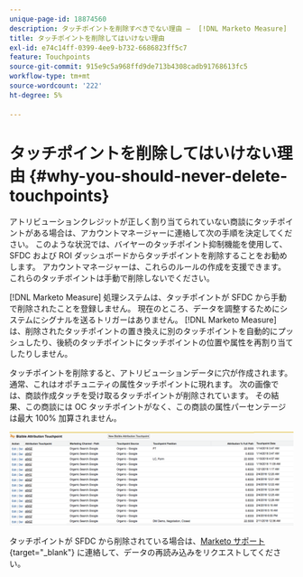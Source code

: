 ```yaml
---
unique-page-id: 18874560
description: タッチポイントを削除すべきでない理由 –  [!DNL Marketo Measure]
title: タッチポイントを削除してはいけない理由
exl-id: e74c14ff-0399-4ee9-b732-6686823ff5c7
feature: Touchpoints
source-git-commit: 915e9c5a968ffd9de713b4308cadb91768613fc5
workflow-type: tm+mt
source-wordcount: '222'
ht-degree: 5%

---
```


# タッチポイントを削除してはいけない理由 {#why-you-should-never-delete-touchpoints}

アトリビューションクレジットが正しく割り当てられていない商談にタッチポイントがある場合は、アカウントマネージャーに連絡して次の手順を決定してください。 このような状況では、バイヤーのタッチポイント抑制機能を使用して、SFDC および ROI ダッシュボードからタッチポイントを削除することをお勧めします。 アカウントマネージャーは、これらのルールの作成を支援できます。 これらのタッチポイントは手動で削除しないでください。

[!DNL Marketo Measure] 処理システムは、タッチポイントが SFDC から手動で削除されたことを登録しません。 現在のところ、データを調整するためにシステムにシグナルを送るトリガーはありません。 [!DNL Marketo Measure] は、削除されたタッチポイントの置き換えに別のタッチポイントを自動的にプッシュしたり、後続のタッチポイントにタッチポイントの位置や属性を再割り当てしたりしません。

タッチポイントを削除すると、アトリビューションデータに穴が作成されます。 通常、これはオポチュニティの属性タッチポイントに現れます。 次の画像では、商談作成タッチを受け取るタッチポイントが削除されています。 その結果、この商談には OC タッチポイントがなく、この商談の属性パーセンテージは最大 100% 加算されません。

![](assets/1.png)

タッチポイントが SFDC から削除されている場合は、[Marketo サポート ](https://nation.marketo.com/t5/support/ct-p/Support){target="_blank"} に連絡して、データの再読み込みをリクエストしてください。
